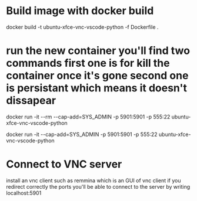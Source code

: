 # Build image with docker build

docker build -t ubuntu-xfce-vnc-vscode-python -f Dockerfile .

# run the new container you'll find two commands first one is for kill the container once it's gone second one is persistant which means it doesn't dissapear

docker run -it --rm --cap-add=SYS_ADMIN -p 5901:5901 -p 555:22 ubuntu-xfce-vnc-vscode-python 

docker run -it --cap-add=SYS_ADMIN -p 5901:5901 -p 555:22 ubuntu-xfce-vnc-vscode-python 

# Connect to VNC server

install an vnc client such as remmina which is an GUI of vnc client if you redirect correctly the ports you'll be able to connect to the server by writing localhost:5901
